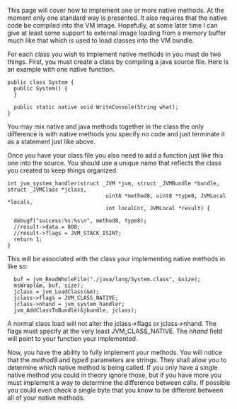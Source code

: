 This page will cover how to implement one or more native methods. At the moment only one standard way is presented. It also requires that the native code be compiled into the VM image. Hopefully, at some later time I can give at least some support to external image loading from a memory buffer much like that which is used to load classes into the VM bundle.

For each class you wish to implement native methods in you must do two things. First, you must create a class by compiling a java source file. Here is an example with one native function.

```
public class System {
  public System() {
  }

  public static native void WriteConsole(String what);
}
```

You may mix native and java methods together in the class the only difference is with native methods you specify no code and just terminate it as a statement just like above.

Once you have your class file you also need to add a function just like this one into the source. You should use a unique name that reflects the class you created to keep things organized.

```
int jvm_system_handler(struct _JVM *jvm, struct _JVMBundle *bundle, struct _JVMClass *jclass,
                               uint8 *method8, uint8 *type8, JVMLocal *locals,
                               int localCnt, JVMLocal *result) {
  
  debugf("success:%s:%s\n", method8, type8);
  //result->data = 800;
  //result->flags = JVM_STACK_ISINT;
  return 1;
}
```

This will be associated with the class your implementing native methods in like so:

```
  buf = jvm_ReadWholeFile("./java/lang/System.class", &size);
  msWrap(&m, buf, size);
  jclass = jvm_LoadClass(&m);
  jclass->flags = JVM_CLASS_NATIVE;
  jclass->nhand = jvm_system_handler;
  jvm_AddClassToBundle(&jbundle, jclass);
```

A normal class load will not alter the jclass->flags or jclass->nhand. The flags must specify at the very least JVM\_CLASS\_NATIVE. The _nhand_ field will point to your function your implemented.

Now, you have the ability to fully implement your methods. You will notice that the _method8_ and _type8_ parameters are strings. They shall allow you to determine which native method is being called. If you only have a single native method you could in theory ignore those, but if you have more you must implement a way to determine the difference between calls. If possible you could even check a single byte that you know to be different between all of your native methods.

